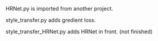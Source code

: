 HRNet.py is imported from another project.

style_transfer.py adds gredient loss.

style_transfer_HRNet.py adds HRNet in front. (not finished)
